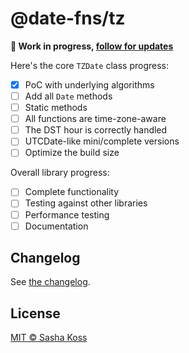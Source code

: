 # @date-fns/tz

**🚧 Work in progress, [follow for updates](https://twitter.com/kossnocorp)**

Here's the core `TZDate` class progress:

- [x] PoC with underlying algorithms
- [ ] Add all `Date` methods
- [ ] Static methods
- [ ] All functions are time-zone-aware
- [ ] The DST hour is correctly handled
- [ ] UTCDate-like mini/complete versions
- [ ] Optimize the build size

Overall library progress:

- [ ] Complete functionality
- [ ] Testing against other libraries
- [ ] Performance testing
- [ ] Documentation

## Changelog

See [the changelog](./CHANGELOG.md).

## License

[MIT © Sasha Koss](https://kossnocorp.mit-license.org/)
